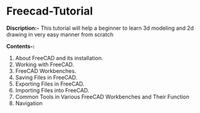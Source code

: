 # Freecad-Tutorial
**Discription:-** This tutorial will help a beginner to learn 3d modeling and 2d drawing in very easy manner from scratch 




**Contents-:**
1. About FreeCAD and its installation.
2. Working with FreeCAD.
3. FreeCAD Workbenches.
4. Saving Files in FreeCAD.
5. Exporting Files in FreeCAD.
6. Importing Files into FreeCAD.
7. Common Tools in Various FreeCAD Workbenches and Their Function
8. Navigation

